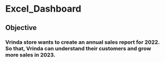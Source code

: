 # Excel_Dashboard
## Objective

### Vrinda store wants to create an annual sales report for 2022. So that, Vrinda can understand their customers and grow more sales in 2023.
